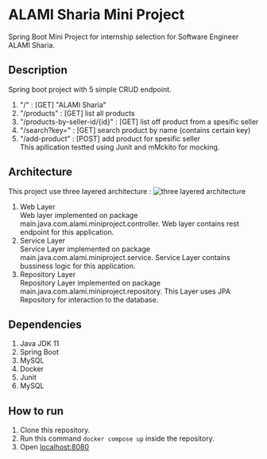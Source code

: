 # ALAMI Sharia Mini Project
Spring Boot Mini Project for internship selection for Software Engineer ALAMI Sharia.

## Description
Spring boot project with 5 simple CRUD endpoint.
1. "/" : [GET] "ALAMI Sharia"
2. "/products" : [GET] list all products
3. "/products-by-seller-id/{id}" : [GET] list off product from a spesific seller
4. "/search?key=<key>" : [GET] search product by name (contains certain key)
4. "/add-product" : [POST] add product for spesific seller \
This apllication testted using Junit and mMckito for mocking.

## Architecture
This project use three layered architecture :
![three layered architecture](https://github.com/mzunanalfikri/alami-sharia-mini-project/architecture.png)
1. Web Layer \
Web layer implemented on package main.java.com.alami.miniproject.controller. Web layer contains rest endpoint for this application.
2. Service Layer \
Service Layer implemented on package main.java.com.alami.miniproject.service. Service Layer contains bussiness logic for this application.
3. Repository Layer \
Repository Layer implemented on package main.java.com.alami.miniproject.repository. This Layer uses JPA Repository for interaction to the database.

## Dependencies
1. Java JDK 11
2. Spring Boot
3. MySQL
4. Docker
5. Junit
6. MySQL

## How to run
1. Clone this repository.
2. Run this command `docker compose up` inside the repository.
3. Open [localhost:8080](http://localhost:8080)